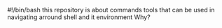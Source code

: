 #!/bin/bash
this repository is about commands tools that can be used in navigating arround
shell and it environment 
Why?
